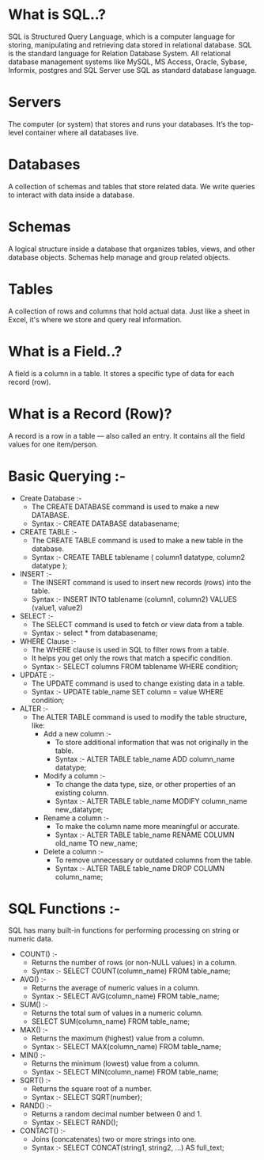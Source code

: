 # What is SQL..? 
SQL is Structured Query Language, which is a computer language for storing, manipulating and retrieving data 
stored in relational database. 
SQL is the standard language for Relation Database System. All relational database management systems like 
MySQL, MS Access, Oracle, Sybase, Informix, postgres and SQL Server use SQL as standard database 
language. 
#  Servers
The computer (or system) that stores and runs your databases.
It’s the top-level container where all databases live.
# Databases
A collection of schemas and tables that store related data.
We write queries to interact with data inside a database.
#  Schemas
A logical structure inside a database that organizes tables, views, and other database objects.
Schemas help manage and group related objects.
#  Tables
A collection of rows and columns that hold actual data.
Just like a sheet in Excel, it's where we store and query real information.
# What is a Field..?
A field is a column in a table.
It stores a specific type of data for each record (row).
# What is a Record (Row)?
A record is a row in a table — also called an entry.
It contains all the field values for one item/person.
# Basic Querying :-
- Create Database :-
  - The CREATE DATABASE command is used to make a new DATABASE.
  - Syntax :- CREATE DATABASE databasename;
- CREATE TABLE :-
   - The CREATE TABLE command is used to make a new table in the database.
   - Syntax :- CREATE TABLE tablename ( column1 datatype, column2 datatype );
- INSERT :-
   - The INSERT  command is used to insert new records (rows) into the table.
   - Syntax :- INSERT INTO tablename (column1, column2) VALUES (value1, value2)
- SELECT :-
   - The SELECT command is used to fetch or view data from a table.
   - Syntax :- select * from databasename;
- WHERE Clause :-
   - The WHERE clause is used in SQL to filter rows from a table.
   - It helps you get only the rows that match a specific condition.
   - Syntax :- SELECT columns FROM tablename WHERE condition;
- UPDATE :-
   - The UPDATE command is used to change existing data in a table.
   - Syntax :- UPDATE table_name SET column = value WHERE condition;
- ALTER :-
   - The ALTER TABLE command is used to modify the table structure, like:
       - Add a new column :-
           - To store additional information that was not originally in the table.
           - Syntax :- ALTER TABLE table_name ADD column_name datatype;
       - Modify a column :-
           - To change the data type, size, or other properties of an existing column.
           - Syntax :- ALTER TABLE table_name MODIFY column_name new_datatype;
       - Rename a column :-
           - To make the column name more meaningful or accurate.
           - Syntax :- ALTER TABLE table_name RENAME COLUMN old_name TO new_name;
       - Delete a column :-
           - To remove unnecessary or outdated columns from the table.
           - Syntax :- ALTER TABLE table_name DROP COLUMN column_name;
# SQL Functions :-
SQL has many built-in functions for performing processing on string or numeric data.

 - COUNT() :-
     - Returns the number of rows (or non-NULL values) in a column.
     - Syntax :- SELECT COUNT(column_name) FROM table_name;
 - AVG() :-
     - Returns the average of numeric values in a column.
     - Syntax :- SELECT AVG(column_name) FROM table_name;
 - SUM() :-
     - Returns the total sum of values in a numeric column.
     - SELECT SUM(column_name) FROM table_name;
 - MAX() :-
     - Returns the maximum (highest) value from a column.
     - Syntax :- SELECT MAX(column_name) FROM table_name;
 - MIN() :-
     - Returns the minimum (lowest) value from a column.
     - Syntax :- SELECT MIN(column_name) FROM table_name;
 - SQRT() :-
     - Returns the square root of a number.
     - Syntax :- SELECT SQRT(number);
 - RAND() :-
     - Returns a random decimal number between 0 and 1.
     -  Syntax :- SELECT RAND();
 - CONTACT() :-
     - Joins (concatenates) two or more strings into one.
     - Syntax :- SELECT CONCAT(string1, string2, ...) AS full_text;














  

                  

 
